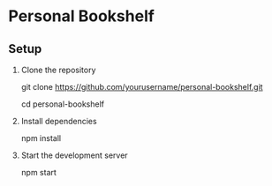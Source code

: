 # Personal Bookshelf

## Setup

1. Clone the repository

   git clone https://github.com/yourusername/personal-bookshelf.git

   cd personal-bookshelf

2. Install dependencies

   npm install

3. Start the development server

   npm start